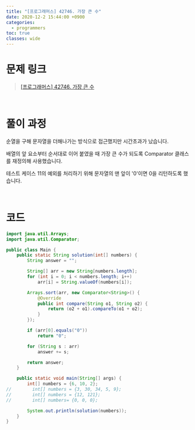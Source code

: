 ```yaml
---
title: "[프로그래머스] 42746. 가장 큰 수"
date: 2020-12-2 15:44:00 +0900
categories:
  - programmers
toc: true
classes: wide
---
```


# 문제 링크

> [[프로그래머스] 42746. 가장 큰 수](https://programmers.co.kr/learn/courses/30/lessons/42746)

<br>

# 풀이 과정

순열을 구해 문자열을 더해나가는 방식으로 접근했지만 시간초과가 났습니다.

배열의 앞 요소부터 순서대로 이어 붙였을 때 가장 큰 수가 되도록 Comparator 클래스를 재정의해 사용했습니다.

테스트 케이스 11의 예외를 처리하기 위해 문자열의 맨 앞이 '0'이면 0을 리턴하도록 했습니다.

<br>

# 코드

```java
import java.util.Arrays;
import java.util.Comparator;

public class Main {
    public static String solution(int[] numbers) {
        String answer = "";

        String[] arr = new String[numbers.length];
        for (int i = 0; i < numbers.length; i++)
            arr[i] = String.valueOf(numbers[i]);

        Arrays.sort(arr, new Comparator<String>() {
            @Override
            public int compare(String o1, String o2) {
                return (o2 + o1).compareTo(o1 + o2);
            }
        });

        if (arr[0].equals("0"))
            return "0";

        for (String s : arr)
            answer += s;

        return answer;
    }

    public static void main(String[] args) {
        int[] numbers = {6, 10, 2};
//        int[] numbers = {3, 30, 34, 5, 9};
//        int[] numbers = {12, 121};
//        int[] numbers= {0, 0, 0};

        System.out.println(solution(numbers));
    }
}
```

